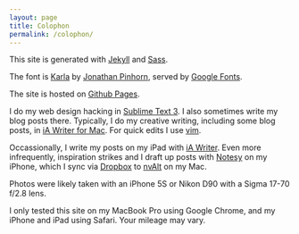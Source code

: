 ```yaml
---
layout: page
title: Colophon
permalink: /colophon/
---
```


This site is generated with [Jekyll](http://jekyllrb.com/) and 
[Sass](http://sass-lang.com/).

The font is [Karla](http://www.fontsquirrel.com/fonts/karla) by 
[Jonathan Pinhorn](https://twitter.com/jonpinhorn_type), served by 
[Google Fonts](https://www.google.com/fonts). 

The site is hosted on [Github Pages](https://pages.github.com/).

I do my web design hacking in [Sublime Text 3](http://www.sublimetext.com/3). 
I also sometimes write my blog posts there. Typically, I do my creative writing, 
including some blog posts, in [iA Writer for Mac](https://ia.net/writer/mac/). For quick edits I use [vim](https://github.com/vim/vim).

Occassionally, I write my posts on my iPad with [iA Writer](https://ia.net/writer/ios). 
Even more infrequently, inspiration strikes and I draft up posts with 
[Notesy](http://notesy-app.com/) on my iPhone, which I sync via 
[Dropbox](https://www.dropbox.com) to [nvAlt](http://brettterpstra.com/projects/nvalt/) on my Mac. 

Photos were likely taken with an iPhone 5S or Nikon D90 with a Sigma 17-70 f/2.8 lens.

I only tested this site on my MacBook Pro using Google Chrome, and my iPhone and iPad using Safari. Your mileage may vary.